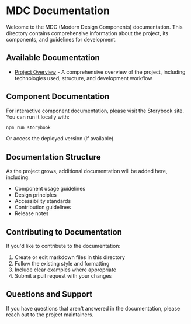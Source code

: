 # MDC Documentation

Welcome to the MDC (Modern Design Components) documentation. This directory contains comprehensive information about the project, its components, and guidelines for development.

## Available Documentation

- [Project Overview](./project-overview.md) - A comprehensive overview of the project, including technologies used, structure, and development workflow

## Component Documentation

For interactive component documentation, please visit the Storybook site. You can run it locally with:

```bash
npm run storybook
```

Or access the deployed version (if available).

## Documentation Structure

As the project grows, additional documentation will be added here, including:

- Component usage guidelines
- Design principles
- Accessibility standards
- Contribution guidelines
- Release notes

## Contributing to Documentation

If you'd like to contribute to the documentation:

1. Create or edit markdown files in this directory
2. Follow the existing style and formatting
3. Include clear examples where appropriate
4. Submit a pull request with your changes

## Questions and Support

If you have questions that aren't answered in the documentation, please reach out to the project maintainers.
